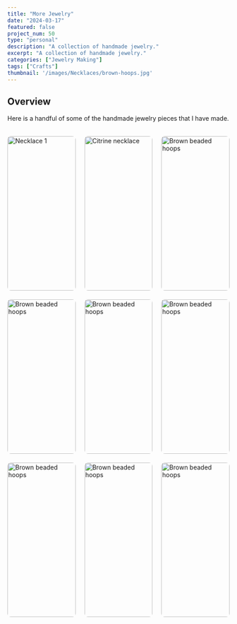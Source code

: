 ```yaml
---
title: "More Jewelry"
date: "2024-03-17"
featured: false
project_num: 50
type: "personal"
description: "A collection of handmade jewelry."
excerpt: "A collection of handmade jewelry."
categories: ["Jewelry Making"]
tags: ["Crafts"]
thumbnail: '/images/Necklaces/brown-hoops.jpg'
---
```

## Overview
Here is a handful of some of the handmade jewelry pieces that I have made.

<div class="photo-row" style="grid-template-columns: repeat(3, 1fr);">
  <figure>
    <img src="/images/Necklaces/random-necklace.jpg" alt="Necklace 1">
  </figure>
  <figure>
    <img src="/images/Necklaces/citrine-necklace.jpg" alt="Citrine necklace">
  </figure>
  <figure>
    <img src="/images/Necklaces/brown-hoops.jpg" alt="Brown beaded hoops">
  </figure>
  <figure>
    <img src="/images/Necklaces/amber-necklace.jpg" alt="Brown beaded hoops">
  </figure>
  <figure>
    <img src="/images/Necklaces/multi-color-pearl-necklace.jpg" alt="Brown beaded hoops">
  </figure>
  <figure>
    <img src="/images/Necklaces/blue-necklace.jpg" alt="Brown beaded hoops">
  </figure>
  <figure>
    <img src="/images/Necklaces/pink-yellow-beaded-necklace.jpg" alt="Brown beaded hoops">
  </figure>
  <figure>
    <img src="/images/Necklaces/simple-greyscale-necklace.jpg" alt="Brown beaded hoops">
  </figure>
  <figure>
    <img src="/images/Necklaces/purple-scheme-necklace.jpg" alt="Brown beaded hoops">
  </figure>
</div>

<style>
.photo-row {
  display: grid;
  grid-template-columns: repeat(3, 1fr);
  gap: 20px;
  align-items: start;
  margin: 2rem 0;
}

.photo-row figure {
  margin: 0 !important;
  display: flex;
  flex-direction: column;
  align-items: center;
  gap: 4px; /* Adjust this value - try 0px, 2px, 4px, etc. */
}

.photo-row img {
  width: 100%;
  height: 350px;
  object-fit: cover;
  object-position: center;
  border-radius: 8px;
  margin: 0 !important; /* Override any markdown img margins */
  margin-bottom: 0 !important; /* Specifically override bottom margin */
}

/* Target figcaption more specifically */
.photo-row figure figcaption {
  font-style: italic;
  font-size: 0.9rem;
  color: var(--color-text-muted);
  text-align: center;
  margin: 0 !important; /* Override all margins */
  margin-top: 0 !important; /* Specifically override top margin */
  margin-bottom: 0 !important; /* Specifically override bottom margin */
  padding: 0 !important; /* Override any padding */
}

/* Responsive: stack on mobile */
@media (max-width: 768px) {
  .photo-row {
    grid-template-columns: 1fr;
  }
  
  .photo-row img {
    height: 200px;
  }
}
</style>